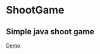 # ShootGame
Simple java shoot game
----------------------
[Demo](http://www.bigchickenleg.com/blog/24)
